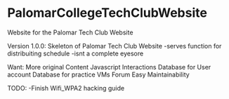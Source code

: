 # PalomarCollegeTechClubWebsite
Website for the Palomar Tech Club Website

Version 1.0.0: Skeleton of Palomar Tech Club Website
                -serves function for distribuiting schedule
                -isnt a complete eyesore
                
Want: More original Content
      Javascript Interactions
      Database for User account
      Database for practice VMs
      Forum
      Easy Maintainability

TODO:
  -Finish Wifi_WPA2 hacking guide

